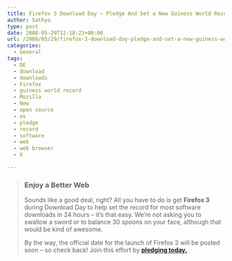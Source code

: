 ```yaml
---
title: Firefox 3 Download Day – Pledge And Set a New Guiness World Record!
author: Sathya
type: post
date: 2008-05-29T12:18:23+00:00
url: /2008/05/29/firefox-3-download-day-pledge-and-set-a-new-guiness-world-record/
categories:
  - General
tags:
  - DE
  - download
  - downloads
  - Firefox
  - guiness world record
  - Mozilla
  - New
  - open source
  - os
  - pledge
  - record
  - software
  - web
  - web browser
  - X

---
```

> ### Enjoy a Better Web
> 
> <div class="inner-wrapper">
>   <p>
>     Sounds like a good deal, right? All you have to do is get <strong>Firefox 3</strong> during Download Day to help set the record for most software downloads in 24 hours &#8211; it’s that easy. We&#8217;re not asking you to swallow a sword or to balance 30 spoons on your face, although that would be kind of awesome.
>   </p>
>   
>   <p>
>     By the way, the official date for the launch of Firefox 3 will be posted soon &#8211; so check back! Join this effort by <strong><a href="http://www.spreadfirefox.com/en-US/worldrecord/pledge#pledge_form" target="_blank">pledging today.</a></strong>
>   </p>
> </div>
